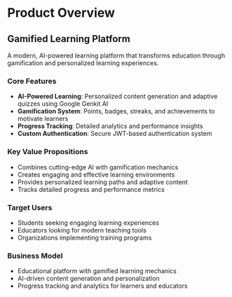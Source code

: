 # Product Overview

## Gamified Learning Platform

A modern, AI-powered learning platform that transforms education through gamification and personalized learning experiences.

### Core Features
- **AI-Powered Learning**: Personalized content generation and adaptive quizzes using Google Genkit AI
- **Gamification System**: Points, badges, streaks, and achievements to motivate learners
- **Progress Tracking**: Detailed analytics and performance insights
- **Custom Authentication**: Secure JWT-based authentication system

### Key Value Propositions
- Combines cutting-edge AI with gamification mechanics
- Creates engaging and effective learning environments
- Provides personalized learning paths and adaptive content
- Tracks detailed progress and performance metrics

### Target Users
- Students seeking engaging learning experiences
- Educators looking for modern teaching tools
- Organizations implementing training programs

### Business Model
- Educational platform with gamified learning mechanics
- AI-driven content generation and personalization
- Progress tracking and analytics for learners and educators